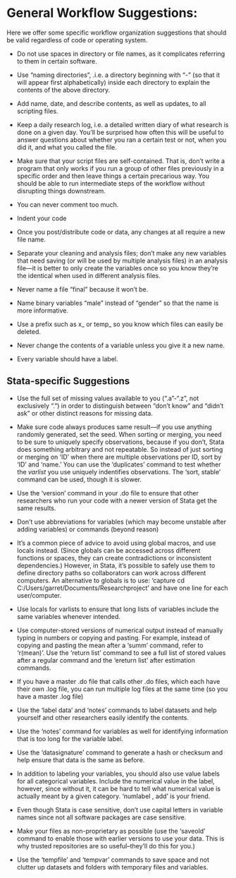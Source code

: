 General Workflow Suggestions:
=============================

Here we offer some specific workflow organization suggestions that
should be valid regardless of code or operating system.

-   Do not use spaces in directory or file names, as it complicates
    referring to them in certain software.

-   Use “naming directories”, .i.e. a directory beginning with “-” (so
    that it will appear first alphabetically) inside each directory to
    explain the contents of the above directory.

-   Add name, date, and describe contents, as well as updates, to all
    scripting files.

-   Keep a daily research log, i.e. a detailed written diary of what
    research is done on a given day. You’ll be surprised how often this
    will be useful to answer questions about whether you ran a certain
    test or not, when you did it, and what you called the file.

-   Make sure that your script files are self-contained. That is, don’t
    write a program that only works if you run a group of other files
    previously in a specific order and then leave things a certain
    precarious way. You should be able to run intermediate steps of the
    workflow without disrupting things downstream.

-   You can never comment too much.

-   Indent your code

-   Once you post/distribute code or data, any changes at all require a
    new file name.

-   Separate your cleaning and analysis files; don’t make any new
    variables that need saving (or will be used by multiple
    analysis files) in an analysis file—it is better to only create the
    variables once so you know they’re the identical when used in
    different analysis files.

-   Never name a file “final” because it won’t be.

-   Name binary variables “male” instead of “gender” so that the name is
    more informative.

-   Use a prefix such as x\_ or temp\_ so you know which files can
    easily be deleted.

-   Never change the contents of a variable unless you give it a
    new name.

-   Every variable should have a label.

Stata-specific Suggestions
--------------------------

-   Use the full set of missing values available to you (“.a”-“.z”, not
    exclusively “.”) in order to distinguish between “don’t know” and
    “didn’t ask” or other distinct reasons for missing data.

-   Make sure code always produces same result—if you use anything
    randomly generated, set the seed. When sorting or merging, you need
    to be sure to uniquely specify observations, because if you don’t,
    Stata does something arbitrary and not repeatable. So instead of
    just sorting or merging on ‘ID’ when there are multiple observations
    per ID, sort by ‘ID’ and ‘name.’ You can use the ‘duplicates’
    command to test whether the *varlist* you use uniquely
    indentifies observations. The ‘sort, stable’ command can be used,
    though it is slower.

-   Use the ‘version’ command in your .do file to ensure that other
    researchers who run your code with a newer version of Stata get the
    same results.

-   Don’t use abbreviations for variables (which may become unstable
    after adding variables) or commands (beyond reason)

-   It’s a common piece of advice to avoid using global macros, and use
    locals instead. (Since globals can be accessed across different
    functions or spaces, they can create contradictions or
    inconsistent dependencies.) However, in Stata, it’s possible to
    safely use them to define directory paths so collaborators can work
    across different computers. An alternative to globals is to use:
    ‘capture cd C:/Users/garret/Documents/Researchproject’ and have one
    line for each user/computer.

-   Use locals for varlists to ensure that long lists of variables
    include the same variables whenever intended.

-   Use computer-stored versions of numerical output instead of manually
    typing in numbers or copying and pasting. For example, instead of
    copying and pasting the mean after a ‘summ’ command, refer to
    ‘r(mean)’. Use the ‘return list’ command to see a full list of
    stored values after a regular command and the ‘ereturn list’ after
    estimation commands.

-   If you have a master .do file that calls other .do files, which each
    have their own .log file, you can run multiple log files at the same
    time (so you have a master .log file)

-   Use the ‘label data’ and ‘notes’ commands to label datasets and help
    yourself and other researchers easily identify the contents.

-   Use the ‘notes’ command for variables as well for identifying
    information that is too long for the variable label.

-   Use the ‘datasignature’ command to generate a hash or checksum and
    help ensure that data is the same as before.

-   In addition to labeling your variables, you should also use value
    labels for all categorical variables. Include the numerical value in
    the label, however, since without it, it can be hard to tell what
    numerical value is actually meant by a given category. ‘numlabel ,
    add’ is your friend.

-   Even though Stata is case sensitive, don’t use capital letters in
    variable names since not all software packages are case sensitive.

-   Make your files as non-proprietary as possible (use the ‘saveold’
    command to enable those with earlier versions to use your data. This
    is why trusted repositories are so useful–they’ll do this for you.)

-   Use the ‘tempfile’ and ‘tempvar’ commands to save space and not
    clutter up datasets and folders with temporary files and variables.



